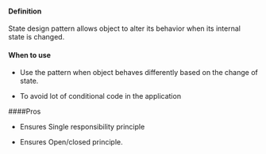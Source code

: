 #### Definition

State design pattern allows object to alter its behavior when its internal state is changed.

#### When to use

* Use the pattern when object behaves differently based on the change of state.

* To avoid lot of conditional code in the application

####Pros
* Ensures Single responsibility principle

* Ensures Open/closed principle.
